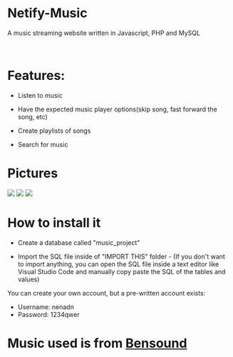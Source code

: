 # Netify-Music


A music streaming website written in Javascript, PHP and MySQL

<br>

# Features:

  - Listen to music
  - Have the expected music player options(skip song, fast forward the song, etc)
  
  - Create playlists of songs
  
  - Search for music

# Pictures
<img src="https://i.imgur.com/3wxWOHI.jpg">

<img src="https://i.imgur.com/UmXSqiX.png">

<img src="https://i.imgur.com/dEgHN24.png">





# How to install it

 
- Create a database called "music_project"
 
- Import the SQL file inside of "IMPORT THIS" folder - (If you don't want to import anything, you can open the SQL file inside a text editor like Visual Studio Code and manually copy paste the SQL of the tables and values)
 
 
 

You can create your own account, but a pre-written account exists:
 - Username: nenadn
 - Password: 1234qwer

# Music used is from <a href="https://www.bensound.com/"> Bensound </a>
